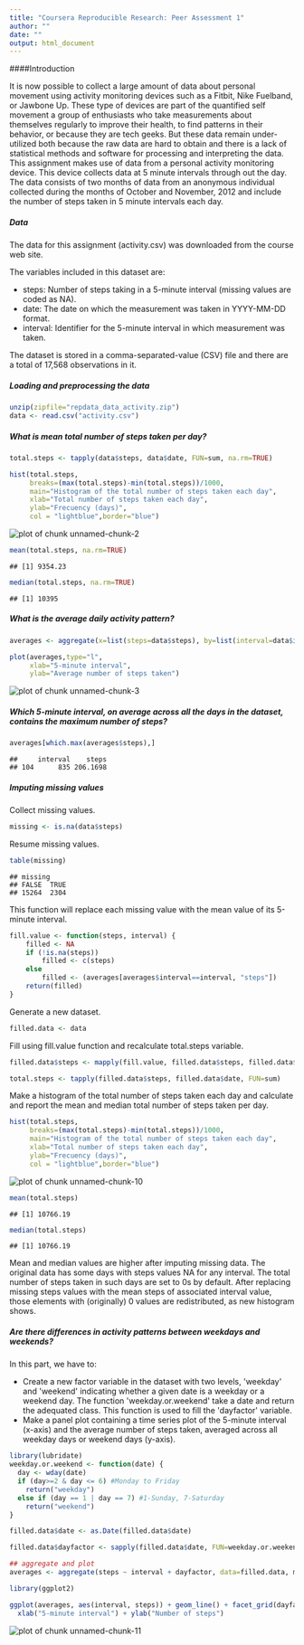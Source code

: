 ```yaml
---
title: "Coursera Reproducible Research: Peer Assessment 1"
author: ""
date: ""
output: html_document
---
```

####Introduction

It is now possible to collect a large amount of data about personal movement using activity monitoring devices such as a Fitbit, Nike Fuelband, or Jawbone Up. These type of devices are part of the quantified self movement a group of enthusiasts who take measurements about themselves regularly to improve their health, to find patterns in their behavior, or because they are tech geeks. But these data remain under-utilized both because the raw data are hard to obtain and there is a lack of statistical methods and software for processing and interpreting the data.
This assignment makes use of data from a personal activity monitoring device. This device collects data at 5 minute intervals through out the day. The data consists of two months of data from an anonymous individual collected during the months of October and November, 2012 and include the number of steps taken in 5 minute intervals each day.

##### Data
The data for this assignment (activity.csv) was downloaded from the course web site.

The variables included in this dataset are:

- steps: Number of steps taking in a 5-minute interval (missing values are coded as NA).
- date: The date on which the measurement was taken in YYYY-MM-DD format.
- interval: Identifier for the 5-minute interval in which measurement was taken.

The dataset is stored in a comma-separated-value (CSV) file and there are a total of 17,568 observations in it.

##### Loading and preprocessing the data

```r
unzip(zipfile="repdata_data_activity.zip")
data <- read.csv("activity.csv")
```
##### What is mean total number of steps taken per day?

```r
total.steps <- tapply(data$steps, data$date, FUN=sum, na.rm=TRUE)

hist(total.steps,
     breaks=(max(total.steps)-min(total.steps))/1000,
     main="Histogram of the total number of steps taken each day",
     xlab="Total number of steps taken each day",
     ylab="Frecuency (days)",
     col = "lightblue",border="blue")
```

![plot of chunk unnamed-chunk-2](figure/unnamed-chunk-2-1.png) 

```r
mean(total.steps, na.rm=TRUE)
```

```
## [1] 9354.23
```

```r
median(total.steps, na.rm=TRUE)
```

```
## [1] 10395
```
##### What is the average daily activity pattern?

```r
averages <- aggregate(x=list(steps=data$steps), by=list(interval=data$interval),FUN=mean, na.rm=TRUE)

plot(averages,type="l",
     xlab="5-minute interval",
     ylab="Average number of steps taken")
```

![plot of chunk unnamed-chunk-3](figure/unnamed-chunk-3-1.png) 
##### Which 5-minute interval, on average across all the days in the dataset, contains the maximum number of steps?

```r
averages[which.max(averages$steps),]
```

```
##     interval    steps
## 104      835 206.1698
```
##### Imputing missing values
Collect missing values.

```r
missing <- is.na(data$steps)
```
Resume missing values.

```r
table(missing)
```

```
## missing
## FALSE  TRUE 
## 15264  2304
```
This function will replace each missing value with the mean value of its 5-minute interval.

```r
fill.value <- function(steps, interval) {
    filled <- NA
    if (!is.na(steps))
        filled <- c(steps)
    else
        filled <- (averages[averages$interval==interval, "steps"])
    return(filled)
}
```
Generate a new dataset.

```r
filled.data <- data
```
Fill using fill.value function and recalculate total.steps variable.

```r
filled.data$steps <- mapply(fill.value, filled.data$steps, filled.data$interval)

total.steps <- tapply(filled.data$steps, filled.data$date, FUN=sum)
```
Make a histogram of the total number of steps taken each day and calculate and report the mean and median total number of steps taken per day.

```r
hist(total.steps,
     breaks=(max(total.steps)-min(total.steps))/1000,
     main="Histogram of the total number of steps taken each day",
     xlab="Total number of steps taken each day",
     ylab="Frecuency (days)",
     col = "lightblue",border="blue")
```

![plot of chunk unnamed-chunk-10](figure/unnamed-chunk-10-1.png) 

```r
mean(total.steps)
```

```
## [1] 10766.19
```

```r
median(total.steps)
```

```
## [1] 10766.19
```
Mean and median values are higher after imputing missing data. The original data has some days with steps values NA for any interval. The total number of steps taken in such days are set to 0s by default. After replacing missing steps values with the mean steps of associated interval value, those elements with (originally) 0 values are redistributed, as new histogram shows.

##### Are there differences in activity patterns between weekdays and weekends?
In this part, we have to:

- Create a new factor variable in the dataset with two levels, 'weekday' and 'weekend' indicating whether a given date is a weekday or a weekend day. The function 'weekday.or.weekend' take a date and return the adequated class. This function is used to fill the 'dayfactor' variable.
- Make a panel plot containing a time series plot of the 5-minute interval (x-axis) and the average number of steps taken, averaged across all weekday days or weekend days (y-axis).


```r
library(lubridate)
weekday.or.weekend <- function(date) {
  day <- wday(date)
  if (day>=2 & day <= 6) #Monday to Friday
    return("weekday")
  else if (day == 1 | day == 7) #1-Sunday, 7-Saturday
    return("weekend")
}

filled.data$date <- as.Date(filled.data$date)

filled.data$dayfactor <- sapply(filled.data$date, FUN=weekday.or.weekend)

## aggregate and plot
averages <- aggregate(steps ~ interval + dayfactor, data=filled.data, mean)

library(ggplot2)

ggplot(averages, aes(interval, steps)) + geom_line() + facet_grid(dayfactor ~ .) +
  xlab("5-minute interval") + ylab("Number of steps")
```

![plot of chunk unnamed-chunk-11](figure/unnamed-chunk-11-1.png) 
